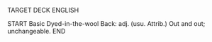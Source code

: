 TARGET DECK
ENGLISH

START
Basic
Dyed-in-the-wool
Back: adj. (usu. Attrib.) Out and out; unchangeable.
END
